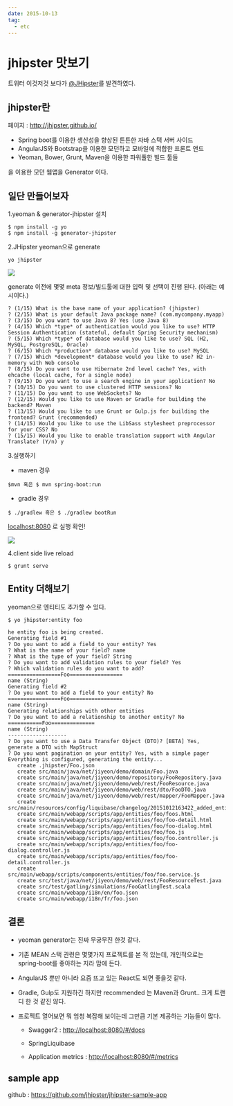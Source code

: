 ```yaml
---
date: 2015-10-13
tag: 
  - etc
---
```


# jhipster 맛보기

트위터 이것저것 보다가 <a href="https://twitter.com/java_hipster">@JHipster</a>를 발견하였다.

## jhipster란

페이지 : <a href="http://jhipster.github.io/">http://jhipster.github.io/</a>

- Spring boot를 이용한 생산성을 향상된 튼튼한 자바 스택 서버 사이드
- AngularJS와 Bootstrap을 이용한 모던하고 모바일에 적합한 프론트 앤드
- Yeoman, Bower, Grunt, Maven을 이용한 파워풀한 빌드 툴들

을 이용한 모던 웹앱을 Generator 이다.

## 일단 만들어보자
1.yeoman & generator-jhipster 설치

```
$ npm install -g yo
$ npm install -g generator-jhipster
```

2.JHipster yeoman으로 generate

```
yo jhipster
```

![](@assets/20151013/jhipster_generate.png)

generate 이전에 몇몇 meta 정보/빌드툴에 대한 입력 및 선택이 진행 된다.
(아래는 예시이다.)

```
? (1/15) What is the base name of your application? (jhipster)
? (2/15) What is your default Java package name? (com.mycompany.myapp)
? (3/15) Do you want to use Java 8? Yes (use Java 8)
? (4/15) Which *type* of authentication would you like to use? HTTP Session Authentication (stateful, default Spring Security mechanism)
? (5/15) Which *type* of database would you like to use? SQL (H2, MySQL, PostgreSQL, Oracle)
? (6/15) Which *production* database would you like to use? MySQL
? (7/15) Which *development* database would you like to use? H2 in-memory with Web console
? (8/15) Do you want to use Hibernate 2nd level cache? Yes, with ehcache (local cache, for a single node)
? (9/15) Do you want to use a search engine in your application? No
? (10/15) Do you want to use clustered HTTP sessions? No
? (11/15) Do you want to use WebSockets? No
? (12/15) Would you like to use Maven or Gradle for building the backend? Maven
? (13/15) Would you like to use Grunt or Gulp.js for building the frontend? Grunt (recommended)
? (14/15) Would you like to use the LibSass stylesheet preprocessor for your CSS? No
? (15/15) Would you like to enable translation support with Angular Translate? (Y/n) y
```

3.실행하기

- maven 경우

```
$mvn 혹은 $ mvn spring-boot:run
```

- gradle 경우

```
$ ./gradlew 혹은 $ ./gradlew bootRun
```

<a href="localhost:8080">localhost:8080</a> 로 실행 확인!

![](@assets/20151013/jhipster_demo.png)

4.client side live reload

```
$ grunt serve
```


## Entity 더해보기
yeoman으로 엔티티도 추가할 수 있다.

```
$ yo jhipster:entity foo
```

```
he entity foo is being created.
Generating field #1
? Do you want to add a field to your entity? Yes
? What is the name of your field? name
? What is the type of your field? String
? Do you want to add validation rules to your field? Yes
? Which validation rules do you want to add?
=================Foo=================
name (String)
Generating field #2
? Do you want to add a field to your entity? No
=================Foo=================
name (String)
Generating relationships with other entities
? Do you want to add a relationship to another entity? No
===========Foo==============
name (String)
-------------------
? Do you want to use a Data Transfer Object (DTO)? [BETA] Yes, generate a DTO with MapStruct
? Do you want pagination on your entity? Yes, with a simple pager
Everything is configured, generating the entity...
   create .jhipster/Foo.json
   create src/main/java/net/jiyeon/demo/domain/Foo.java
   create src/main/java/net/jiyeon/demo/repository/FooRepository.java
   create src/main/java/net/jiyeon/demo/web/rest/FooResource.java
   create src/main/java/net/jiyeon/demo/web/rest/dto/FooDTO.java
   create src/main/java/net/jiyeon/demo/web/rest/mapper/FooMapper.java
   create src/main/resources/config/liquibase/changelog/20151012163422_added_entity_Foo.xml
   create src/main/webapp/scripts/app/entities/foo/foos.html
   create src/main/webapp/scripts/app/entities/foo/foo-detail.html
   create src/main/webapp/scripts/app/entities/foo/foo-dialog.html
   create src/main/webapp/scripts/app/entities/foo/foo.js
   create src/main/webapp/scripts/app/entities/foo/foo.controller.js
   create src/main/webapp/scripts/app/entities/foo/foo-dialog.controller.js
   create src/main/webapp/scripts/app/entities/foo/foo-detail.controller.js
   create src/main/webapp/scripts/components/entities/foo/foo.service.js
   create src/test/java/net/jiyeon/demo/web/rest/FooResourceTest.java
   create src/test/gatling/simulations/FooGatlingTest.scala
   create src/main/webapp/i18n/en/foo.json
   create src/main/webapp/i18n/fr/foo.json
```

## 결론
- yeoman generator는 진짜 무궁무진 한것 같다.
- 기존 MEAN 스택 관련은 몇몇가지 프로젝트를 본 적 있는데, 개인적으로는 spring-boot를 좋아하는 지라 맘에 든다.
- AngularJS 뿐만 아니라 요즘 뜨고 있는 React도 되면 좋을것 같다.
- Gradle, Gulp도 지원하긴 하지만 recommended 는 Maven과 Grunt.. 크게 트랜디 한 것 같진 않다.
- 프로젝트 열어보면 뭐 엄청 복잡해 보이는데 그만큼 기본 제공하는 기능들이 많다.

  - Swagger2 : <a href="http://localhost:8080/#/docs">http://localhost:8080/#/docs</a>

  - SpringLiquibase

  - Application metrics : <a href="http://localhost:8080/#/metrics">http://localhost:8080/#/metrics</a>

## sample app
github : <a href="https://github.com/jhipster/jhipster-sample-app">https://github.com/jhipster/jhipster-sample-app</a>
